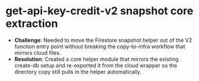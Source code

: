 # get-api-key-credit-v2 snapshot core extraction

- **Challenge**: Needed to move the Firestore snapshot helper out of the V2 function entry point without breaking the copy-to-infra workflow that mirrors cloud files.
- **Resolution**: Created a core helper module that mirrors the existing create-db setup and re-exported it from the cloud wrapper so the directory copy still pulls in the helper automatically.
